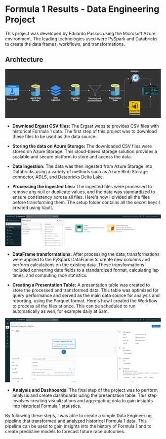 # Formula 1 Results - Data Engineering Project

This project was developed by Eduardo Passos using the Microsoft Azure environment. The leading technologies used were PySpark and Databricks to create the data frames, workflows, and transformations.

## Archtecture
<img src="img/archtecture.png">

* **Download Ergast CSV files:** The Ergast website provides CSV files with historical Formula 1 data. The first step of this project was to download these files to be used as the data source.

* **Storing the data on Azure Storage:** The downloaded CSV files were stored on Azure Storage. This cloud-based storage solution provides a scalable and secure platform to store and access the data.

* **Data Ingestion:** The data was then ingested from Azure Storage into Databricks using a variety of methods such as Azure Blob Storage connector, ADLS, and Databricks Delta Lake.

* **Processing the ingested files:** The ingested files were processed to remove any null or duplicate values, and the data was standardized to ensure consistency across all files.
Here's how I divided all the files before transforming them. The setup folder contains all the secret keys I created using Vault.
<img src="img/notebooks.png">

* **DataFrame transformations:** After processing the data, transformations were applied to the PySpark DataFrame to create new columns and perform calculations on the existing data. These transformations included converting date fields to a standardized format, calculating lap times, and computing race statistics.

* **Creating a Presentation Table:** A presentation table was created to store the processed and transformed data. This table was optimized for query performance and served as the main data source for analysis and reporting, using the Parquet format.
Here's how I created the Workflow to process all the files at once. This can be scheduled to run automatically as well, for example daily at 6am.
<img src="img/workflow.png">

* **Analysis and Dashboards:** The final step of the project was to perform analysis and create dashboards using the presentation table. This step involves creating visualizations and aggregating data to gain insights into historical Formula 1 statistics.

By following these steps, I was able to create a simple Data Engineering pipeline that transformed and analyzed historical Formula 1 data. This pipeline can be used to gain insights into the history of Formula 1 and to create predictive models to forecast future race outcomes.
